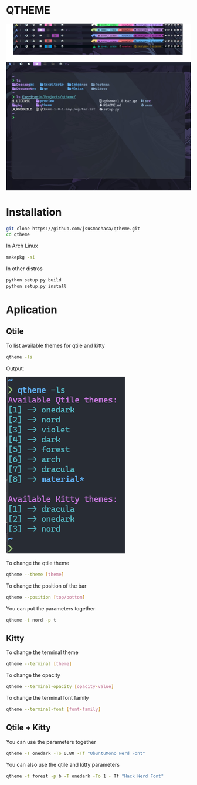 # QTHEME


![preview](https://raw.githubusercontent.com/jsusmachaca/qtheme/master/preview/bars.png)
![preview](https://raw.githubusercontent.com/jsusmachaca/qtheme/master/preview/term.png)

# Installation

```sh
git clone https://github.com/jsusmachaca/qtheme.git
cd qtheme
```

In Arch Linux
```sh
makepkg -si
```

In other distros
```sh
python setup.py build
python setup.py install
```

# Aplication

## Qtile
To list available themes for qtile and kitty
```sh
qtheme -ls
```
Output:

![preview](https://raw.githubusercontent.com/jsusmachaca/qtheme/master/preview/list.png)

To change the qtile theme
```sh
qtheme --theme [theme]
```

To change the position of the bar
```sh
qtheme --position [top/bottom]
```

You can put the parameters together
```sh
qtheme -t nord -p t
```

## Kitty

To change the terminal theme
```sh
qtheme --terminal [theme]
```

To change the opacity
```sh
qtheme --terminal-opacity [opacity-value]
```

To change the terminal font family
```sh
qtheme --terminal-font [font-family]
```

## Qtile + Kitty

You can use the parameters together
```sh
qtheme -T onedark -To 0.80 -Tf "UbuntuMono Nerd Font"
```

You can also use the qtile and kitty parameters
```sh
qtheme -t forest -p b -T onedark -To 1 - Tf "Hack Nerd Font"